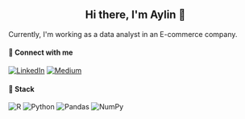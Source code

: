 <h2 align="center">Hi there, I'm Aylin 👋</h2>

Currently, I'm working as a data analyst in an E-commerce company.

#### 🔗 Connect with me
[![LinkedIn](https://img.shields.io/badge/LinkedIn-%230077B5.svg?logo=linkedin&logoColor=white)](https://linkedin.com/in/aylin-içme) [![Medium](https://img.shields.io/badge/Medium-12100E?logo=medium&logoColor=white)](https://medium.com/@icmeaylin) 

#### 🔨 Stack
![R](https://img.shields.io/badge/R-%23276DC3.svg?style=plastic&logo=R&logoColor=white) ![Python](https://img.shields.io/badge/python-3670A0?style=plastic&logo=python&logoColor=ffdd54) ![Pandas](https://img.shields.io/badge/pandas-%23150458.svg?style=plastic&logo=pandas&logoColor=white) ![NumPy](https://img.shields.io/badge/NumPy-%23013243.svg?style=plastic&logo=NumPy&logoColor=white)

